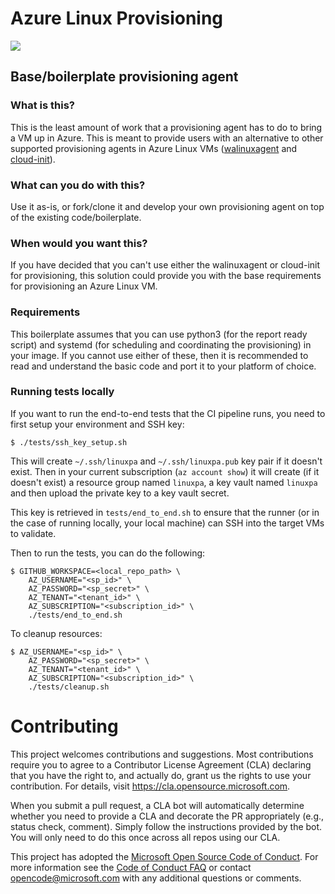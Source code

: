 # Azure Linux Provisioning

![](https://github.com/Azure/linux-provisioning/workflows/Base%20provisioning%20agent/badge.svg)

## Base/boilerplate provisioning agent

### What is this?

This is the least amount of work that a provisioning agent has to do to bring a VM up in Azure. This is meant to provide users with an alternative to other supported provisioning agents in Azure Linux VMs ([walinuxagent](https://github.com/Azure/WALinuxAgent) and [cloud-init](https://github.com/canonical/cloud-init)).

### What can you do with this?

Use it as-is, or fork/clone it and develop your own provisioning agent on top of the existing code/boilerplate.

### When would you want this?

If you have decided that you can't use either the walinuxagent or cloud-init for provisioning, this solution could provide you with the base requirements for provisioning an Azure Linux VM.

### Requirements

This boilerplate assumes that you can use python3 (for the report ready script) and systemd (for scheduling and coordinating the provisioning) in your image. If you cannot use either of these, then it is recommended to read and understand the basic code and port it to your platform of choice.

### Running tests locally

If you want to run the end-to-end tests that the CI pipeline runs, you need to first setup your environment and SSH key:

```
$ ./tests/ssh_key_setup.sh
```

This will create `~/.ssh/linuxpa` and `~/.ssh/linuxpa.pub` key pair if it doesn't exist. Then in your current subscription (`az account show`) it will create (if it doesn't exist) a resource group named `linuxpa`, a key vault named `linuxpa` and then upload the private key to a key vault secret.

This key is retrieved in `tests/end_to_end.sh` to ensure that the runner (or in the case of running locally, your local machine) can SSH into the target VMs to validate.

Then to run the tests, you can do the following:

```
$ GITHUB_WORKSPACE=<local_repo_path> \
    AZ_USERNAME="<sp_id>" \
    AZ_PASSWORD="<sp_secret>" \
    AZ_TENANT="<tenant_id>" \
    AZ_SUBSCRIPTION="<subscription_id>" \
    ./tests/end_to_end.sh
```

To cleanup resources:

```
$ AZ_USERNAME="<sp_id>" \
    AZ_PASSWORD="<sp_secret>" \
    AZ_TENANT="<tenant_id>" \
    AZ_SUBSCRIPTION="<subscription_id>" \
    ./tests/cleanup.sh
```

# Contributing

This project welcomes contributions and suggestions.  Most contributions require you to agree to a
Contributor License Agreement (CLA) declaring that you have the right to, and actually do, grant us
the rights to use your contribution. For details, visit https://cla.opensource.microsoft.com.

When you submit a pull request, a CLA bot will automatically determine whether you need to provide
a CLA and decorate the PR appropriately (e.g., status check, comment). Simply follow the instructions
provided by the bot. You will only need to do this once across all repos using our CLA.

This project has adopted the [Microsoft Open Source Code of Conduct](https://opensource.microsoft.com/codeofconduct/).
For more information see the [Code of Conduct FAQ](https://opensource.microsoft.com/codeofconduct/faq/) or
contact [opencode@microsoft.com](mailto:opencode@microsoft.com) with any additional questions or comments.
